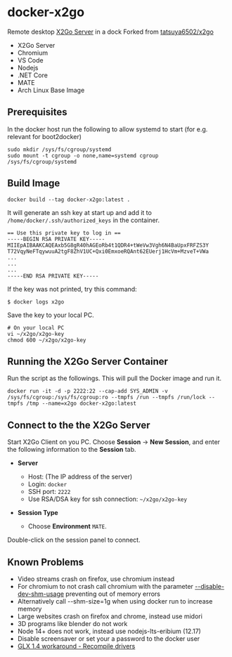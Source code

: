 # docker-x2go

Remote desktop [X2Go Server](http://wiki.x2go.org/doku.php) in a dock
Forked from [tatsuya6502/x2go](https://github.com/tatsuya6502/docker-x2go)

- X2Go Server
- Chromium
- VS Code
- Nodejs
- .NET Core
- MATE
- Arch Linux Base Image

## Prerequisites

In the docker host run the following to allow systemd to start (for e.g. relevant for boot2docker)
```
sudo mkdir /sys/fs/cgroup/systemd
sudo mount -t cgroup -o none,name=systemd cgroup /sys/fs/cgroup/systemd
```

## Build Image
```
docker build --tag docker-x2go:latest .
```

It will generate an ssh key at start up and add it to
`/home/docker/.ssh/authorized_keys` in the container.

```
== Use this private key to log in ==
-----BEGIN RSA PRIVATE KEY-----
MIIEpAIBAAKCAQEAxb5G8gR40hAGEoRb4t1QDR4+tWeVw3Vgh6N4BaUpxFRFZS3Y
T72VqyNeFTqywuuA2tgF8ZhV1UC+Qxi0EmxoeRQAnt62EUerj1HcVm+MzveT+VWa
...
...
...
-----END RSA PRIVATE KEY-----
```

If the key was not printed, try this command:

```
$ docker logs x2go
```

Save the key to your local PC.

```
# On your local PC
vi ~/x2go/x2go-key
chmod 600 ~/x2go/x2go-key
```

## Running the X2Go Server Container

Run the script as the followings. This will pull the Docker image and run it.

```
docker run -it -d -p 2222:22 --cap-add SYS_ADMIN -v /sys/fs/cgroup:/sys/fs/cgroup:ro --tmpfs /run --tmpfs /run/lock --tmpfs /tmp --name=x2go docker-x2go:latest
```

## Connect to the the X2Go Server

Start X2Go Client on you PC. Choose **Session** -> **New Session**,
and enter the following information to the **Session** tab.

- **Server**
  * Host: (The IP address of the server)
  * Login: `docker`
  * SSH port: `2222`
  * Use RSA/DSA key for ssh connection: `~/x2go/x2go-key`

- **Session Type**
  * Choose **Environment** `MATE`.

Double-click on the session panel to connect.

## Known Problems
* Video streams crash on firefox, use chromium instead
* For chromium to not crash call chromium with the parameter [--disable-dev-shm-usage](https://stackoverflow.com/questions/56218242/headless-chromium-on-docker-fails) preventing out of memory errors
* Alternatively call --shm-size=1g when using docker run to increase memory
* Large websites crash on firefox and chrome, instead use midori
* 3D programs like blender do not work
* Node 14+ does not work, instead use nodejs-lts-eribium (12.17)
* Disable screensaver or set your a password to the docker user
* [GLX 1.4 workaround - Recompile drivers](https://wiki.x2go.org/doku.php/wiki:development:glx-xlib-workaround)
